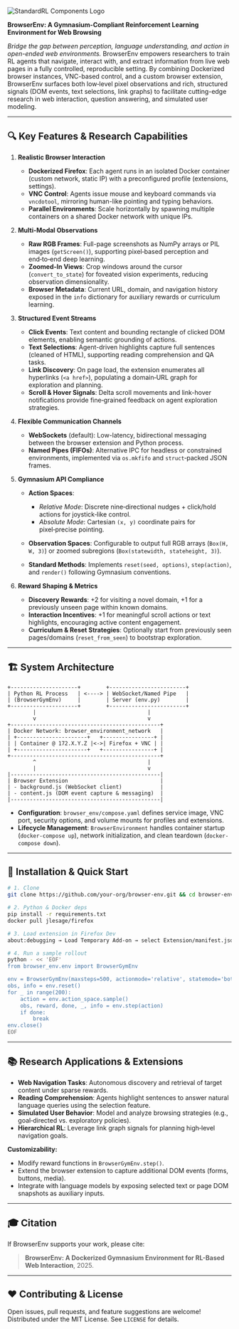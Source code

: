 ![StandardRL Components Logo](https://assets.standardrl.com/general/components/icon-full.png)

**BrowserEnv: A Gymnasium-Compliant Reinforcement Learning Environment for Web Browsing**

*Bridge the gap between perception, language understanding, and action in open-ended web environments.* BrowserEnv empowers researchers to train RL agents that navigate, interact with, and extract information from live web pages in a fully controlled, reproducible setting. By combining Dockerized browser instances, VNC-based control, and a custom browser extension, BrowserEnv surfaces both low‑level pixel observations and rich, structured signals (DOM events, text selections, link graphs) to facilitate cutting-edge research in web interaction, question answering, and simulated user modeling.

---

## 🔍 Key Features & Research Capabilities

1. **Realistic Browser Interaction**

   * **Dockerized Firefox**: Each agent runs in an isolated Docker container (custom network, static IP) with a preconfigured profile (extensions, settings).
   * **VNC Control**: Agents issue mouse and keyboard commands via `vncdotool`, mirroring human-like pointing and typing behaviors.
   * **Parallel Environments**: Scale horizontally by spawning multiple containers on a shared Docker network with unique IPs.

2. **Multi-Modal Observations**

   * **Raw RGB Frames**: Full-page screenshots as NumPy arrays or PIL images (`getScreen()`), supporting pixel‑based perception and end‑to‑end deep learning.
   * **Zoomed-In Views**: Crop windows around the cursor (`convert_to_state`) for foveated vision experiments, reducing observation dimensionality.
   * **Browser Metadata**: Current URL, domain, and navigation history exposed in the `info` dictionary for auxiliary rewards or curriculum learning.

3. **Structured Event Streams**

   * **Click Events**: Text content and bounding rectangle of clicked DOM elements, enabling semantic grounding of actions.
   * **Text Selections**: Agent-driven highlights capture full sentences (cleaned of HTML), supporting reading comprehension and QA tasks.
   * **Link Discovery**: On page load, the extension enumerates all hyperlinks (`<a href>`), populating a domain‑URL graph for exploration and planning.
   * **Scroll & Hover Signals**: Delta scroll movements and link-hover notifications provide fine‑grained feedback on agent exploration strategies.

4. **Flexible Communication Channels**

   * **WebSockets** (default): Low-latency, bidirectional messaging between the browser extension and Python process.
   * **Named Pipes (FIFOs)**: Alternative IPC for headless or constrained environments, implemented via `os.mkfifo` and `struct`‑packed JSON frames.

5. **Gymnasium API Compliance**

   * **Action Spaces**:

     * *Relative Mode*: Discrete nine‑directional nudges + click/hold actions for joystick‑like control.
     * *Absolute Mode*: Cartesian `(x, y)` coordinate pairs for pixel‑precise pointing.
   * **Observation Spaces**: Configurable to output full RGB arrays (`Box(H, W, 3)`) or zoomed subregions (`Box(statewidth, stateheight, 3)`).
   * **Standard Methods**: Implements `reset(seed, options)`, `step(action)`, and `render()` following Gymnasium conventions.

6. **Reward Shaping & Metrics**

   * **Discovery Rewards**: +2 for visiting a novel domain, +1 for a previously unseen page within known domains.
   * **Interaction Incentives**: +1 for meaningful scroll actions or text highlights, encouraging active content engagement.
   * **Curriculum & Reset Strategies**: Optionally start from previously seen pages/domains (`reset_from_seen`) to bootstrap exploration.

---

## 🏗️ System Architecture

```text
+---------------------+        +------------------------+
| Python RL Process   | <----> | WebSocket/Named Pipe   |
| (BrowserGymEnv)     |        | Server (env.py)        |
+---------------------+        +------------------------+
        |                                   |
        v                                   v
+-----------------------------------------------+
| Docker Network: browser_environment_network   |
| +----------------------+   +----------------+ |
| | Container @ 172.X.Y.Z |<->| Firefox + VNC | |
| +----------------------+   +----------------+ |
+-----------------------------------------------+
        ^                                   |
        |                                   v
|-----------------------------------------------|
| Browser Extension                             |
| - background.js (WebSocket client)            |
| - content.js (DOM event capture & messaging)  |
|-----------------------------------------------|
```

* **Configuration**: `browser_env/compose.yaml` defines service image, VNC port, security options, and volume mounts for profiles and extensions.
* **Lifecycle Management**: `BrowserEnvironment` handles container startup (`docker-compose up`), network initialization, and clean teardown (`docker-compose down`).

---

## 🚀 Installation & Quick Start

```bash
# 1. Clone
git clone https://github.com/your-org/browser-env.git && cd browser-env

# 2. Python & Docker deps
pip install -r requirements.txt
docker pull jlesage/firefox

# 3. Load extension in Firefox Dev
about:debugging → Load Temporary Add-on → select Extension/manifest.json

# 4. Run a sample rollout
python - << 'EOF'
from browser_env.env import BrowserGymEnv

env = BrowserGymEnv(maxsteps=500, actionmode='relative', statemode='both', width=640, height=480)
obs, info = env.reset()
for _ in range(200):
    action = env.action_space.sample()
    obs, reward, done, _, info = env.step(action)
    if done:
        break
env.close()
EOF
```

---

## 📚 Research Applications & Extensions

* **Web Navigation Tasks**: Autonomous discovery and retrieval of target content under sparse rewards.
* **Reading Comprehension**: Agents highlight sentences to answer natural language queries using the selection feature.
* **Simulated User Behavior**: Model and analyze browsing strategies (e.g., goal‑directed vs. exploratory policies).
* **Hierarchical RL**: Leverage link graph signals for planning high‑level navigation goals.

**Customizability:**

* Modify reward functions in `BrowserGymEnv.step()`.
* Extend the browser extension to capture additional DOM events (forms, buttons, media).
* Integrate with language models by exposing selected text or page DOM snapshots as auxiliary inputs.

---

## 🎓 Citation

If BrowserEnv supports your work, please cite:

> **BrowserEnv: A Dockerized Gymnasium Environment for RL-Based Web Interaction**, 2025.

---

## ❤️ Contributing & License

Open issues, pull requests, and feature suggestions are welcome!
Distributed under the MIT License. See `LICENSE` for details.
